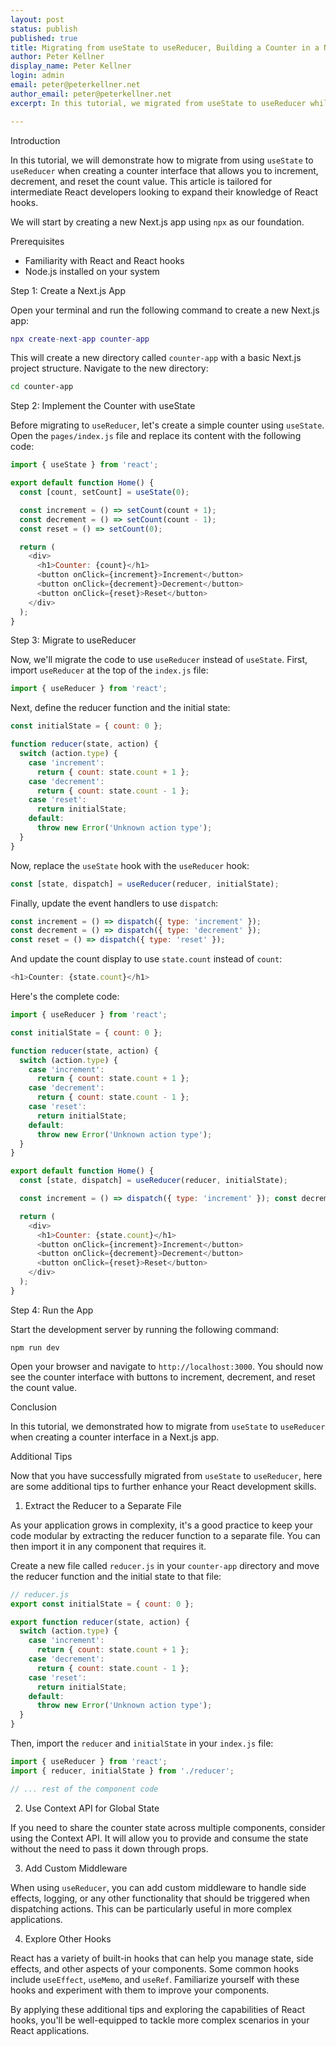 ```yaml
---
layout: post
status: publish
published: true
title: Migrating from useState to useReducer, Building a Counter in a Next.js App
author: Peter Kellner
display_name: Peter Kellner
login: admin
email: peter@peterkellner.net
author_email: peter@peterkellner.net
excerpt: In this tutorial, we migrated from useState to useReducer while building a counter interface in a Next.js app. This helps manage state updates more efficiently and scales better as app complexity grows. Additional tips include extracting the reducer, using the Context API for global state, adding custom middleware, and exploring other hooks.

---
```

Introduction

In this tutorial, we will demonstrate how to migrate from using `useState` to `useReducer` when creating a counter interface that allows you to increment, decrement, and reset the count value. This article is tailored for intermediate React developers looking to expand their knowledge of React hooks.

We will start by creating a new Next.js app using `npx` as our foundation.

Prerequisites

*   Familiarity with React and React hooks
*   Node.js installed on your system

Step 1: Create a Next.js App

Open your terminal and run the following command to create a new Next.js app:

```lua
npx create-next-app counter-app
```

This will create a new directory called `counter-app` with a basic Next.js project structure. Navigate to the new directory:

```bash
cd counter-app
```

Step 2: Implement the Counter with useState

Before migrating to `useReducer`, let's create a simple counter using `useState`. Open the `pages/index.js` file and replace its content with the following code:

```javascript
import { useState } from 'react';

export default function Home() {
  const [count, setCount] = useState(0);

  const increment = () => setCount(count + 1);
  const decrement = () => setCount(count - 1);
  const reset = () => setCount(0);

  return (
    <div>
      <h1>Counter: {count}</h1>
      <button onClick={increment}>Increment</button>
      <button onClick={decrement}>Decrement</button>
      <button onClick={reset}>Reset</button>
    </div>
  );
}
```

Step 3: Migrate to useReducer

Now, we'll migrate the code to use `useReducer` instead of `useState`. First, import `useReducer` at the top of the `index.js` file:

```javascript
import { useReducer } from 'react';
```

Next, define the reducer function and the initial state:

```javascript
const initialState = { count: 0 };

function reducer(state, action) {
  switch (action.type) {
    case 'increment':
      return { count: state.count + 1 };
    case 'decrement':
      return { count: state.count - 1 };
    case 'reset':
      return initialState;
    default:
      throw new Error('Unknown action type');
  }
}
```

Now, replace the `useState` hook with the `useReducer` hook:

```javascript
const [state, dispatch] = useReducer(reducer, initialState);
```

Finally, update the event handlers to use `dispatch`:

```javascript
const increment = () => dispatch({ type: 'increment' });
const decrement = () => dispatch({ type: 'decrement' });
const reset = () => dispatch({ type: 'reset' });
```

And update the count display to use `state.count` instead of `count`:

```javascript
<h1>Counter: {state.count}</h1>
```

Here's the complete code:

```javascript
import { useReducer } from 'react';

const initialState = { count: 0 };

function reducer(state, action) {
  switch (action.type) {
    case 'increment':
      return { count: state.count + 1 };
    case 'decrement':
      return { count: state.count - 1 };
    case 'reset':
      return initialState;
    default:
      throw new Error('Unknown action type');
  }
}

export default function Home() {
  const [state, dispatch] = useReducer(reducer, initialState);

  const increment = () => dispatch({ type: 'increment' }); const decrement = () => dispatch({ type: 'decrement' }); const reset = () => dispatch({ type: 'reset' });

  return ( 
    <div> 
      <h1>Counter: {state.count}</h1>
      <button onClick={increment}>Increment</button> 
      <button onClick={decrement}>Decrement</button> 
      <button onClick={reset}>Reset</button> 
    </div>
  ); 
}
```


Step 4: Run the App

Start the development server by running the following command:

```
npm run dev
```

Open your browser and navigate to `http://localhost:3000`. You should now see the counter interface with buttons to increment, decrement, and reset the count value.

Conclusion

In this tutorial, we demonstrated how to migrate from `useState` to `useReducer` when creating a counter interface in a Next.js app. 

Additional Tips

Now that you have successfully migrated from `useState` to `useReducer`, here are some additional tips to further enhance your React development skills.

1.  Extract the Reducer to a Separate File

As your application grows in complexity, it's a good practice to keep your code modular by extracting the reducer function to a separate file. You can then import it in any component that requires it.

Create a new file called `reducer.js` in your `counter-app` directory and move the reducer function and the initial state to that file:

```javascript
// reducer.js
export const initialState = { count: 0 };

export function reducer(state, action) {
  switch (action.type) {
    case 'increment':
      return { count: state.count + 1 };
    case 'decrement':
      return { count: state.count - 1 };
    case 'reset':
      return initialState;
    default:
      throw new Error('Unknown action type');
  }
}
```

Then, import the `reducer` and `initialState` in your `index.js` file:

```javascript
import { useReducer } from 'react';
import { reducer, initialState } from './reducer';

// ... rest of the component code
```

2.  Use Context API for Global State

If you need to share the counter state across multiple components, consider using the Context API. It will allow you to provide and consume the state without the need to pass it down through props.

3.  Add Custom Middleware

When using `useReducer`, you can add custom middleware to handle side effects, logging, or any other functionality that should be triggered when dispatching actions. This can be particularly useful in more complex applications.

4.  Explore Other Hooks

React has a variety of built-in hooks that can help you manage state, side effects, and other aspects of your components. Some common hooks include `useEffect`, `useMemo`, and `useRef`. Familiarize yourself with these hooks and experiment with them to improve your components.

By applying these additional tips and exploring the capabilities of React hooks, you'll be well-equipped to tackle more complex scenarios in your React applications.
